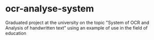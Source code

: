 # ocr-analyse-system
Graduated project at the university on the topic "System of OCR and Analysis of handwritten text" using an example of use in the field of education
